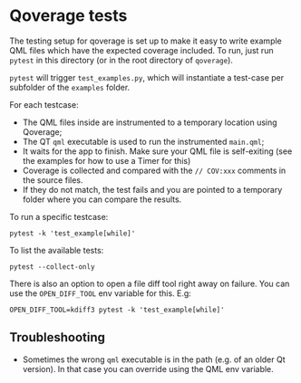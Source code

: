 # Qoverage tests

The testing setup for qoverage is set up to make it easy to write example QML files which have the expected coverage included.
To run, just run `pytest` in this directory (or in the root directory of `qoverage`).

`pytest` will trigger `test_examples.py`, which will instantiate a test-case per subfolder of the `examples` folder.

For each testcase:

* The QML files inside are instrumented to a temporary location using Qoverage;
* The QT `qml` executable is used to run the instrumented `main.qml`;
* It waits for the app to finish. Make sure your QML file is self-exiting (see the examples for how to use a Timer for this)
* Coverage is collected and compared with the `// COV:xxx` comments in the source files.
* If they do not match, the test fails and you are pointed to a temporary folder where you can compare the results.

To run a specific testcase:

```
pytest -k 'test_example[while]'
```

To list the available tests:

```
pytest --collect-only
```

There is also an option to open a file diff tool right away on failure. You can use the `OPEN_DIFF_TOOL` env variable for this. E.g:

```
OPEN_DIFF_TOOL=kdiff3 pytest -k 'test_example[while]'
```

## Troubleshooting

* Sometimes the wrong `qml` executable is in the path (e.g. of an older Qt version). In that case you can override using the QML env variable.
